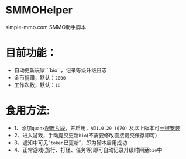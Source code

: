 # SMMOHelper
simple-mmo.com SMMO助手脚本

# 目前功能：
- 自动更新玩家```bio``，记录等级升级日志
- 金币捐赠，默认：```2000```
- 工作次数，默认：```10```
# 食用方法:
- 1、添加```quanx```[配置片段](https://raw.githubusercontent.com/bmqy/QuantumultX/master/Profiles/SMMOHelper.snippet)，并启用，如```1.0.29 (670)``` 及以上版本可[一键安装](quantumult-x:///update-configuration?remote-resource=%7B%0A%09%22server_remote%22%3A%20%5B%22https%3A%2F%2Fraw.githubusercontent.com%2Fbmqy%2FQuantumultX%2Fmaster%2FProfiles%2FSMMOHelper.snippet%22%5D%0A%7D)
- 2、进入游戏，手动提交更新```bio```(不需要修改直接提交保存即可)
- 3、通知中可见“```token```已更新”，即为脚本启用成功
- 4、正常游戏(旅行、打怪、任务等)即可自动记录升级时间至```bio```中